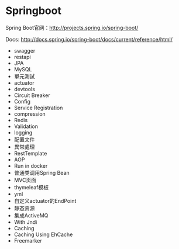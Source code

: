 # Springboot

Spring Boot官网：http://projects.spring.io/spring-boot/

Docs: http://docs.spring.io/spring-boot/docs/current/reference/html/
* swagger
* restapi
* JPA
* MySQL
* 單元測試
* actuator
* devtools
* Circuit Breaker
* Config
* Service Registration
* compression
* Redis
* Validation
* logging
* 配置文件
* 異常處理
* RestTemplate
* AOP
* Run in docker
* 普通类调用Spring Bean
* MVC页面
* thymeleaf模板
* yml
* 自定义actuator的EndPoint
* 静态资源
* 集成ActiveMQ
* With Jndi
* Caching
* Caching Using EhCache
* Freemarker